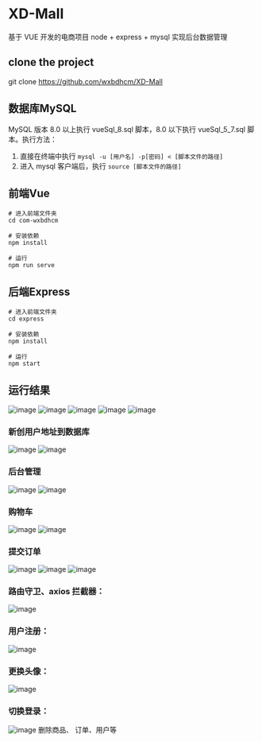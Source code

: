 # XD-Mall

基于 VUE 开发的电商项目
node + express + mysql 实现后台数据管理

## clone the project

git clone https://github.com/wxbdhcm/XD-Mall

## 数据库MySQL

MySQL 版本 8.0 以上执行 vueSql_8.sql 脚本，8.0 以下执行 vueSql_5_7.sql 脚本。执行方法：

1. 直接在终端中执行 `mysql -u [用户名] -p[密码] < [脚本文件的路径]`
2. 进入 mysql 客户端后，执行 `source [脚本文件的路径]`

## 前端Vue

```shell
# 进入前端文件夹
cd com-wxbdhcm

# 安装依赖
npm install

# 运行
npm run serve
```

## 后端Express

```shell
# 进入前端文件夹
cd express

# 安装依赖
npm install

# 运行
npm start
```



## 运行结果

![image](https://user-images.githubusercontent.com/76027501/123036410-a7400f00-d41f-11eb-8472-513f990116ac.png) ![image](https://user-images.githubusercontent.com/76027501/123036488-c50d7400-d41f-11eb-81f7-a588a9d6f1ee.png) ![image](https://user-images.githubusercontent.com/76027501/123036595-ea01e700-d41f-11eb-9829-f06ec067dd93.png) ![image](https://user-images.githubusercontent.com/76027501/123036657-fc7c2080-d41f-11eb-95df-34d4f0ad5e15.png) ![image](https://user-images.githubusercontent.com/76027501/123036698-0c940000-d420-11eb-95e5-67508b1806c4.png)

### 新创用户地址到数据库

![image](https://user-images.githubusercontent.com/76027501/123036754-22a1c080-d420-11eb-9be8-24ae77391c7e.png) ![image](https://user-images.githubusercontent.com/76027501/123037070-a065cc00-d420-11eb-8115-21b9cba75746.png)

### 后台管理

![image](https://user-images.githubusercontent.com/76027501/123036775-2cc3bf00-d420-11eb-8dec-0cf515168dfe.png) ![image](https://user-images.githubusercontent.com/76027501/123036847-46650680-d420-11eb-8fac-4f2a4b3349b5.png)

### 购物车

![image](https://user-images.githubusercontent.com/76027501/123036949-73b1b480-d420-11eb-890e-c9780f71f289.png) ![image](https://user-images.githubusercontent.com/76027501/123036861-4a912400-d420-11eb-87e9-bf7cadbcbb04.png)

### 提交订单

![image](https://user-images.githubusercontent.com/76027501/123036906-5e3c8a80-d420-11eb-81d2-776fa8fadc86.png) ![image](https://user-images.githubusercontent.com/76027501/123036996-84622a80-d420-11eb-85da-0572a49b5216.png) ![image](https://user-images.githubusercontent.com/76027501/123037138-b8d5e680-d420-11eb-888a-3e9c5e441075.png)

### 路由守卫、axios 拦截器：

![image](https://user-images.githubusercontent.com/76027501/123037261-ee7acf80-d420-11eb-9ed2-448c6d321e17.png)

### 用户注册：

![image](https://user-images.githubusercontent.com/76027501/123037318-0e11f800-d421-11eb-94f8-28d536043bf2.png)

### 更换头像：

![image](https://user-images.githubusercontent.com/76027501/123037357-1ec26e00-d421-11eb-98b4-6c294700e079.png)

### 切换登录：

![image](https://user-images.githubusercontent.com/76027501/123037396-31d53e00-d421-11eb-9cc3-6673770458b4.png) 删除商品、 订单、用户等
